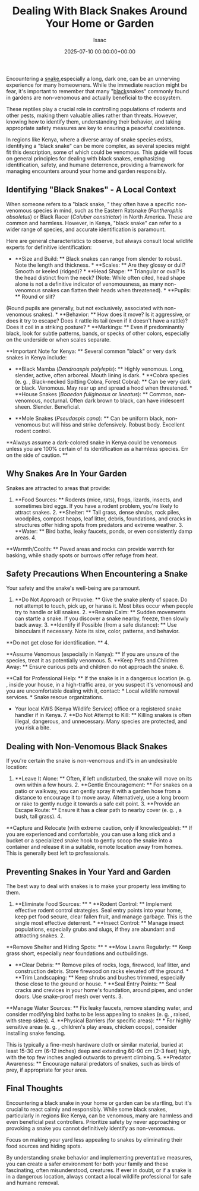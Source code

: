 ﻿---
title: Dealing With Black Snakes Around Your Home or Garden
description: Encountering a snake, especially a long, dark one, can be an unnerving experience for many homeowners. While the immediate reaction might be fear, it's...
slug: /dealing-with-black-snakes-around-your-home-or-garden/
date: 2025-07-10 00:00:00+00:00
lastmod: 2025-07-10 00:00:00+03:00
author: Isaac
categories:

- Guides

- Pest Control
tags:

- guides

- black

- snake
layout: post
---

Encountering a [snake](https://pestpolicy.com/best-drain-snakes/),especially a long, dark one, can be an unnerving experience for many homeowners. While the immediate reaction might be fear, it's important to remember that many "[black](https://pestpolicy.com/black-gutters-on-brick-house-ideas/)snakes" commonly found in gardens are non-venomous and actually beneficial to the ecosystem.

These reptiles play a crucial role in controlling populations of rodents and other pests, making them valuable allies rather than threats. However, knowing how to identify them, understanding their behavior, and taking appropriate safety measures are key to ensuring a peaceful coexistence.

In regions like Kenya, where a diverse array of snake species exists, identifying a "black snake" can be more complex, as several species might fit this description, some of which could be venomous. This guide will focus on general principles for dealing with black snakes, emphasizing identification, safety, and humane deterrence, providing a framework for managing encounters around your home and garden responsibly.

##  Identifying "Black Snakes" - A Local Context

When someone refers to a "black snake, " they often have a specific non-venomous species in mind, such as the Eastern Ratsnake (*Pantherophis obsoletus*) or Black Racer (*Coluber constrictor*) in North America. These are common and harmless. However, in Kenya, "black snake" can refer to a wider range of species, and accurate identification is paramount.

Here are general characteristics to observe, but always consult local wildlife experts for definitive identification:

* **Size and Build: ** Black snakes can range from slender to robust. Note the length and thickness. * **Scales: ** Are they glossy or dull? Smooth or keeled (ridged)? * **Head Shape: ** Triangular or oval? Is the head distinct from the neck? (Note: While often cited, head shape alone is not a definitive indicator of venomousness, as many non-venomous snakes can flatten their heads when threatened). * **Pupils: ** Round or slit?

(Round pupils are generally, but not exclusively, associated with non-venomous snakes). * **Behavior: ** How does it move? Is it aggressive, or does it try to escape? Does it rattle its tail (even if it doesn't have a rattle)? Does it coil in a striking posture? * **Markings: ** Even if predominantly black, look for subtle patterns, bands, or specks of other colors, especially on the underside or when scales separate.

**Important Note for Kenya: ** Several common "black" or very dark snakes in Kenya include:

* **Black Mamba (*Dendroaspis polylepis*): ** Highly venomous. Long, slender, active, often arboreal. Mouth lining is dark. * **Cobra species (e. g. , Black-necked Spitting Cobra, Forest Cobra): ** Can be very dark or black. Venomous. May rear up and spread a hood when threatened. * **House Snakes (*Boaedon fuliginosus* or *lineatus*): ** Common, non-venomous, nocturnal. Often dark brown to black, can have iridescent sheen. Slender. Beneficial.

* **Mole Snakes (*Pseudaspis cana*): ** Can be uniform black, non-venomous but will hiss and strike defensively. Robust body. Excellent rodent control.

**Always assume a dark-colored snake in Kenya could be venomous unless you are 100% certain of its identification as a harmless species. Err on the side of caution. **

##  Why Snakes Are In Your Garden

Snakes are attracted to areas that provide:

1. **Food Sources: ** Rodents (mice, rats), frogs, lizards, insects, and sometimes bird eggs. If you have a rodent problem, you're likely to attract snakes. 2. **Shelter: ** Tall grass, dense shrubs, rock piles, woodpiles, compost heaps, leaf litter, debris, foundations, and cracks in structures offer hiding spots from predators and extreme weather. 3. **Water: ** Bird baths, leaky faucets, ponds, or even consistently damp areas. 4.

**Warmth/Coolth: ** Paved areas and rocks can provide warmth for basking, while shady spots or burrows offer refuge from heat.

##  Safety Precautions When Encountering a Snake

Your safety and the snake's well-being are paramount.

1. **Do Not Approach or Provoke: ** Give the snake plenty of space. Do not attempt to touch, pick up, or harass it. Most bites occur when people try to handle or kill snakes. 2. **Remain Calm: ** Sudden movements can startle a snake. If you discover a snake nearby, freeze, then slowly back away. 3. **Identify if Possible (from a safe distance): ** Use binoculars if necessary. Note its size, color, patterns, and behavior.

**Do not get close for identification. ** 4.

**Assume Venomous (especially in Kenya): ** If you are unsure of the species, treat it as potentially venomous. 5. **Keep Pets and Children Away: ** Ensure curious pets and children do not approach the snake. 6.

**Call for Professional Help: ** If the snake is in a dangerous location (e. g. , inside your house, in a high-traffic area, or you suspect it's venomous) and you are uncomfortable dealing with it, contact: * Local wildlife removal services. * Snake rescue organizations.

* Your local KWS (Kenya Wildlife Service) office or a registered snake handler if in Kenya. 7. **Do Not Attempt to Kill: ** Killing snakes is often illegal, dangerous, and unnecessary. Many species are protected, and you risk a bite.

##  Dealing with Non-Venomous Black Snakes

If you're certain the snake is non-venomous and it's in an undesirable location:

1. **Leave It Alone: ** Often, if left undisturbed, the snake will move on its own within a few hours. 2. **Gentle Encouragement: ** For snakes on a patio or walkway, you can gently spray it with a garden hose from a distance to encourage it to move away. Alternatively, use a long broom or rake to gently nudge it towards a safe exit point. 3. **Provide an Escape Route: ** Ensure it has a clear path to nearby cover (e. g. , a bush, tall grass). 4.

**Capture and Relocate (with extreme caution, only if knowledgeable): ** If you are experienced and comfortable, you can use a long stick and a bucket or a specialized snake hook to gently scoop the snake into a container and release it in a suitable, remote location away from homes. This is generally best left to professionals.

##  Preventing Snakes in Your Yard and Garden

The best way to deal with snakes is to make your property less inviting to them.

1. **Eliminate Food Sources: ** * **Rodent Control: ** Implement effective rodent control strategies. Seal entry points into your home, keep pet food secure, clear fallen fruit, and manage garbage. This is the single most effective deterrent. * **Insect Control: ** Manage insect populations, especially grubs and slugs, if they are abundant and attracting snakes. 2.

**Remove Shelter and Hiding Spots: ** * **Mow Lawns Regularly: ** Keep grass short, especially near foundations and outbuildings.

* **Clear Debris: ** Remove piles of rocks, logs, firewood, leaf litter, and construction debris. Store firewood on racks elevated off the ground. * **Trim Landscaping: ** Keep shrubs and bushes trimmed, especially those close to the ground or house. * **Seal Entry Points: ** Seal cracks and crevices in your home's foundation, around pipes, and under doors. Use snake-proof mesh over vents. 3.

**Manage Water Sources: ** Fix leaky faucets, remove standing water, and consider modifying bird baths to be less appealing to snakes (e. g. , raised, with steep sides). 4. **Physical Barriers (for specific areas): ** * For highly sensitive areas (e. g. , children's play areas, chicken coops), consider installing snake fencing.

This is typically a fine-mesh hardware cloth or similar material, buried at least 15-30 cm (6-12 inches) deep and extending 60-90 cm (2-3 feet) high, with the top few inches angled outwards to prevent climbing. 5. **Predator Awareness: ** Encourage natural predators of snakes, such as birds of prey, if appropriate for your area.

##  Final Thoughts

Encountering a black snake in your home or garden can be startling, but it's crucial to react calmly and responsibly. While some black snakes, particularly in regions like Kenya, can be venomous, many are harmless and even beneficial pest controllers. Prioritize safety by never approaching or provoking a snake you cannot definitively identify as non-venomous.

Focus on making your yard less appealing to snakes by eliminating their food sources and hiding spots.

By understanding snake behavior and implementing preventative measures, you can create a safer environment for both your family and these fascinating, often misunderstood, creatures. If ever in doubt, or if a snake is in a dangerous location, always contact a local wildlife professional for safe and humane removal.
